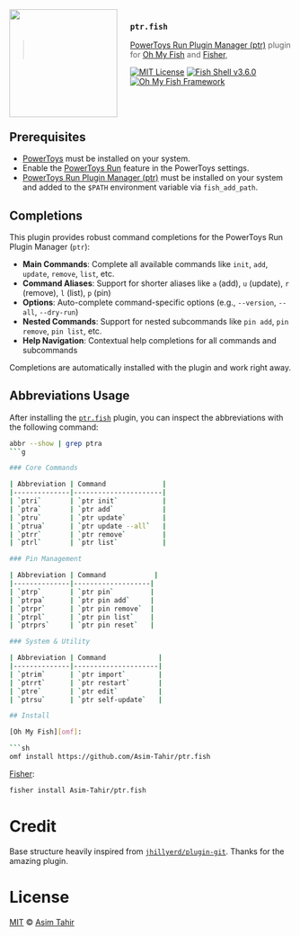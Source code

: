 <img src="https://cdn.rawgit.com/oh-my-fish/oh-my-fish/e4f1c2e0219a17e2c748b824004c8d0b38055c16/docs/logo.svg" align="left" width="192px" height="192px"/>
<img align="left" width="0" height="192px" hspace="10"/>

### `ptr.fish`

> [PowerToys Run Plugin Manager (ptr)][ptr] plugin for [Oh My Fish][omf] and [Fisher][fisher],

[![MIT License](https://img.shields.io/badge/license-MIT-007EC7.svg?style=flat-square)](/LICENSE)
[![Fish Shell v3.6.0](https://img.shields.io/badge/fish-v3.6.0-007EC7.svg?style=flat-square)](https://fishshell.com)
[![Oh My Fish Framework](https://img.shields.io/badge/Oh%20My%20Fish-Framework-007EC7.svg?style=flat-square)](https://www.github.com/oh-my-fish/oh-my-fish)

<br/><br/>

## Prerequisites

- [PowerToys][powertoys] must be installed on your system.
- Enable the [PowerToys Run][powertoys-run] feature in the PowerToys settings.
- [PowerToys Run Plugin Manager (ptr)][ptr] must be installed on your system and added to the `$PATH` environment variable via `fish_add_path`.

## Completions

This plugin provides robust command completions for the PowerToys Run Plugin Manager (`ptr`):

- **Main Commands**: Complete all available commands like `init`, `add`, `update`, `remove`, `list`, etc.
- **Command Aliases**: Support for shorter aliases like `a` (add), `u` (update), `r` (remove), `l` (list), `p` (pin)
- **Options**: Auto-complete command-specific options (e.g., `--version`, `--all`, `--dry-run`)
- **Nested Commands**: Support for nested subcommands like `pin add`, `pin remove`, `pin list`, etc.
- **Help Navigation**: Contextual help completions for all commands and subcommands

Completions are automatically installed with the plugin and work right away.

## Abbreviations Usage

After installing the [`ptr.fish`][repo] plugin, you can inspect the abbreviations with the following command:

```sh
abbr --show | grep ptra
```g

### Core Commands

| Abbreviation | Command              |
|--------------|----------------------|
| `ptri`       | `ptr init`           |
| `ptra`       | `ptr add`            |
| `ptru`       | `ptr update`         |
| `ptrua`      | `ptr update --all`   |
| `ptrr`       | `ptr remove`         |
| `ptrl`       | `ptr list`           |

### Pin Management

| Abbreviation | Command            |
|--------------|-------------------|
| `ptrp`       | `ptr pin`         |
| `ptrpa`      | `ptr pin add`     |
| `ptrpr`      | `ptr pin remove`  |
| `ptrpl`      | `ptr pin list`    |
| `ptrprs`     | `ptr pin reset`   |

### System & Utility

| Abbreviation | Command             |
|--------------|---------------------|
| `ptrim`      | `ptr import`        |
| `ptrrt`      | `ptr restart`       |
| `ptre`       | `ptr edit`          |
| `ptrsu`      | `ptr self-update`   |

## Install

[Oh My Fish][omf]:

```sh
omf install https://github.com/Asim-Tahir/ptr.fish
```

[Fisher][fisher]:

```sh
fisher install Asim-Tahir/ptr.fish
```

# Credit

Base structure heavily inspired from [`jhillyerd/plugin-git`](https://github.com/jhillyerd/plugin-git). Thanks for the amazing plugin.

# License

[MIT][license] © [Asim Tahir][author]

[author]: https://github.com/Asim-Tahir
[repo]: https://github.com/Asim-Tahir/ptr.fish
[license]: https://opensource.org/licenses/MIT
[powertoys-repo]: https://github.com/microsoft/PowerToys
[powertoys]: https://learn.microsoft.com/en-us/windows/powertoys/
[powertoys-run]: https://learn.microsoft.com/en-us/windows/powertoys/run
[ptr]: https://github.com/8LWXpg/ptr
[omf]: https://github.com/oh-my-fish/oh-my-fish
[fisher]: https://github.com/jorgebucaran/fisher
[license-badge]: https://img.shields.io/badge/license-MIT-007EC7.svg?style=flat-square
